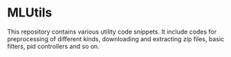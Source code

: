 # MLUtils

This repository contains various utility code snippets. It include codes for preprocessing of different kinds, downloading and extracting zip files, basic filters, pid controllers and so on. 